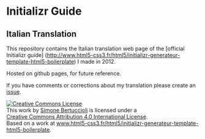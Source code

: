 # Initializr Guide 
## Italian Translation

This repository contains the Italian translation web page of the [official Initializr guide] (http://www.html5-css3.fr/html5/initializr-generateur-template-html5-boilerplate) I made in 2012. 

Hosted on github pages, for future reference.

If you have comments or corrections about my translation please create an [issue](../../issues).

<a rel="license" href="http://creativecommons.org/licenses/by/4.0/"><img alt="Creative Commons License" style="border-width:0" src="https://i.creativecommons.org/l/by/4.0/88x31.png" /></a><br /><span xmlns:dct="http://purl.org/dc/terms/" property="dct:title">This work</span> by <a xmlns:cc="http://creativecommons.org/ns#" href="http://simonebertuccioli.it/" property="cc:attributionName" rel="cc:attributionURL">Simone Bertuccioli</a> is licensed under a<br /><a rel="license" href="http://creativecommons.org/licenses/by/4.0/">Creative Commons Attribution 4.0 International License</a>.<br />Based on a work at <a xmlns:dct="http://purl.org/dc/terms/" href="www.html5-css3.fr/html5/initializr-generateur-template-html5-boilerplate" rel="dct:source">www.html5-css3.fr/html5/initializr-generateur-template-html5-boilerplate</a>.
